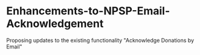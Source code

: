 # Enhancements-to-NPSP-Email-Acknowledgement
Proposing updates to the existing functionality "Acknowledge Donations by Email"
